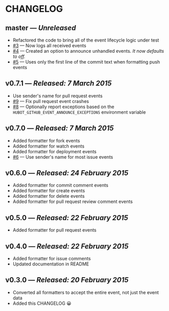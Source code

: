 # CHANGELOG

## **master** &mdash; *Unreleased*

* Refactored the code to bring all of the event lifecycle logic under test
* [#3](https://github.com/lifted-studios/hubot-github-event-announcer/issues/3) &mdash; Now logs all received events
* [#4](https://github.com/lifted-studios/hubot-github-event-announcer/issues/4) &mdash; Created an option to announce unhandled events. *It now defaults to off.*
* [#5](https://github.com/lifted-studios/hubot-github-event-announcer/issues/5) &mdash; Uses only the first line of the commit text when formatting push events

## **v0.7.1** &mdash; *Released: 7 March 2015*

* Use sender's name for pull request events
* [#9](https://github.com/lifted-studios/hubot-github-event-announcer/issues/9) &mdash; Fix pull request event crashes
* [#8](https://github.com/lifted-studios/hubot-github-event-announcer/issues/8) &mdash; Optionally report exceptions based on the `HUBOT_GITHUB_EVENT_ANNOUNCE_EXCEPTIONS` environment variable

## **v0.7.0** &mdash; *Released: 7 March 2015*

* Added formatter for fork events
* Added formatter for watch events
* Added formatter for deployment events
* [#6](https://github.com/lifted-studios/hubot-github-event-announcer/issues/6) &mdash; Use sender's name for most issue events

## **v0.6.0** &mdash; *Released: 24 February 2015*

* Added formatter for commit comment events
* Added formatter for create events
* Added formatter for delete events
* Added formatter for pull request review comment events

## **v0.5.0** &mdash; *Released: 22 February 2015*

* Added formatter for pull request events

## **v0.4.0** &mdash; *Released: 22 February 2015*

* Added formatter for issue comments
* Updated documentation in README

## **v0.3.0** &mdash; *Released: 20 February 2015*

* Converted all formatters to accept the entire event, not just the event data
* Added this CHANGELOG :grinning:
